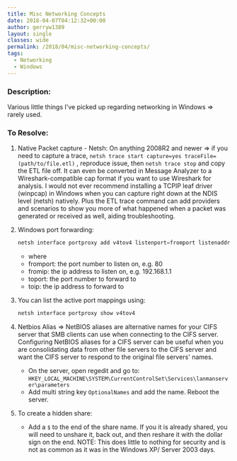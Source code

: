 ```yaml
---
title: Misc Networking Concepts
date: 2018-04-07T04:12:32+00:00
author: gerryw1389
layout: single
classes: wide
permalink: /2018/04/misc-networking-concepts/
tags:
  - Networking
  - Windows
---
```

<!--more-->

### Description:

Various little things I've picked up regarding networking in Windows => rarely used.

### To Resolve:

1. Native Packet capture - Netsh: On anything 2008R2 and newer => if you need to capture a trace, `netsh trace start capture=yes traceFile=(path/to/file.etl)` , reproduce issue, then `netsh trace stop`  and copy the ETL file off. It can even be converted in Message Analyzer to a Wireshark-compatible cap format if you want to use Wireshark for analysis. I would not ever recommend installing a TCPIP leaf driver (winpcap) in Windows when you can capture right down at the NDIS level (netsh) natively. Plus the ETL trace command can add providers and scenarios to show you more of what happened when a packet was generated or received as well, aiding troubleshooting.

2. Windows port forwarding:

   ```powershell
   netsh interface portproxy add v4tov4 listenport=fromport listenaddress=fromip connectport=toport connectaddress=toip
   ```

   - where
   - fromport: the port number to listen on, e.g. 80  
   - fromip: the ip address to listen on, e.g. 192.168.1.1  
   - toport: the port number to forward to  
   - toip: the ip address to forward to

3. You can list the active port mappings using:

   ```powershell
   netsh interface portproxy show v4tov4
   ```

3. Netbios Alias => NetBIOS aliases are alternative names for your CIFS server that SMB clients can use when connecting to the CIFS server. Configuring NetBIOS aliases for a CIFS server can be useful when you are consolidating data from other file servers to the CIFS server and want the CIFS server to respond to the original file servers' names.

   - On the server, open regedit and go to: `HKEY_LOCAL_MACHINE\SYSTEM\CurrentControlSet\Services\lanmanserver\parameters` 
   - Add multi string key `OptionalNames` and add the name. Reboot the server.

4. To create a hidden share:  

   - Add a `$` to the end of the share name. If you it is already shared, you will need to unshare it, back out, and then reshare it with the dollar sign on the end. NOTE: This does little to nothing for security and is not as common as it was in the Windows XP/ Server 2003 days.